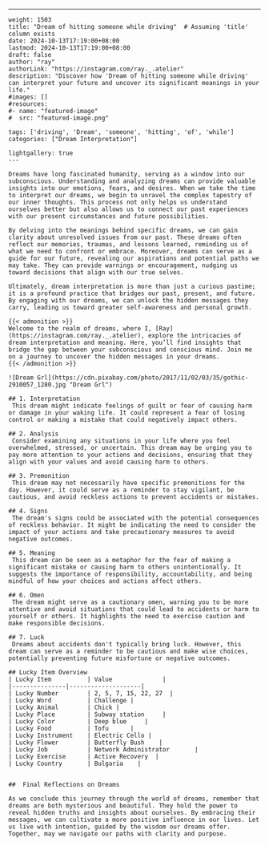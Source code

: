 ---
    weight: 1503
    title: "Dream of hitting someone while driving"  # Assuming 'title' column exists
    date: 2024-10-13T17:19:00+08:00
    lastmod: 2024-10-13T17:19:00+08:00
    draft: false
    author: "ray"
    authorLink: "https://instagram.com/ray._.atelier"
    description: "Discover how 'Dream of hitting someone while driving' can interpret your future and uncover its significant meanings in your life."
    #images: []
    #resources:
    #- name: "featured-image"
    #  src: "featured-image.png"
    
    tags: ['driving', 'Dream', 'someone', 'hitting', 'of', 'while']
    categories: ["Dream Interpretation"]
    
    lightgallery: true
    ---
    
    Dreams have long fascinated humanity, serving as a window into our subconscious. Understanding and analyzing dreams can provide valuable insights into our emotions, fears, and desires. When we take the time to interpret our dreams, we begin to unravel the complex tapestry of our inner thoughts. This process not only helps us understand ourselves better but also allows us to connect our past experiences with our present circumstances and future possibilities.
    
    By delving into the meanings behind specific dreams, we can gain clarity about unresolved issues from our past. These dreams often reflect our memories, traumas, and lessons learned, reminding us of what we need to confront or embrace. Moreover, dreams can serve as a guide for our future, revealing our aspirations and potential paths we may take. They can provide warnings or encouragement, nudging us toward decisions that align with our true selves.
    
    Ultimately, dream interpretation is more than just a curious pastime; it is a profound practice that bridges our past, present, and future. By engaging with our dreams, we can unlock the hidden messages they carry, leading us toward greater self-awareness and personal growth.
    
    {{< admonition >}}
    Welcome to the realm of dreams, where I, [Ray](https://instagram.com/ray._.atelier), explore the intricacies of dream interpretation and meaning. Here, you’ll find insights that bridge the gap between your subconscious and conscious mind. Join me on a journey to uncover the hidden messages in your dreams.
    {{< /admonition >}}
    
    ![Dream Grl](https://cdn.pixabay.com/photo/2017/11/02/03/35/gothic-2910057_1280.jpg "Dream Grl")
    
    ## 1. Interpretation
     This dream might indicate feelings of guilt or fear of causing harm or damage in your waking life. It could represent a fear of losing control or making a mistake that could negatively impact others.
    
    ## 2. Analysis
     Consider examining any situations in your life where you feel overwhelmed, stressed, or uncertain. This dream may be urging you to pay more attention to your actions and decisions, ensuring that they align with your values and avoid causing harm to others.
    
    ## 3. Premonition
     This dream may not necessarily have specific premonitions for the day. However, it could serve as a reminder to stay vigilant, be cautious, and avoid reckless actions to prevent accidents or mistakes.
    
    ## 4. Signs
     The dream's signs could be associated with the potential consequences of reckless behavior. It might be indicating the need to consider the impact of your actions and take precautionary measures to avoid negative outcomes.
    
    ## 5. Meaning
     This dream can be seen as a metaphor for the fear of making a significant mistake or causing harm to others unintentionally. It suggests the importance of responsibility, accountability, and being mindful of how your choices and actions affect others.
    
    ## 6. Omen
     The dream might serve as a cautionary omen, warning you to be more attentive and avoid situations that could lead to accidents or harm to yourself or others. It highlights the need to exercise caution and make responsible decisions.
    
    ## 7. Luck
     Dreams about accidents don't typically bring luck. However, this dream can serve as a reminder to be cautious and make wise choices, potentially preventing future misfortune or negative outcomes.
    
    ## Lucky Item Overview
    | Lucky Item          | Value              |
    |---------------|--------------------|
    | Lucky Number        | 2, 5, 7, 15, 22, 27  |
    | Lucky Word          | Challenge |
    | Lucky Animal        | Chick |
    | Lucky Place         | Subway station     |
    | Lucky Color         | Deep blue     |
    | Lucky Food          | Tofu      |
    | Lucky Instrument    | Electric Cello |
    | Lucky Flower        | Butterfly Bush    |
    | Lucky Job           | Network Administrator       |
    | Lucky Exercise      | Active Recovery  |
    | Lucky Country       | Bulgaria    |
    
    
    ##  Final Reflections on Dreams
    
    As we conclude this journey through the world of dreams, remember that dreams are both mysterious and beautiful. They hold the power to reveal hidden truths and insights about ourselves. By embracing their messages, we can cultivate a more positive influence in our lives. Let us live with intention, guided by the wisdom our dreams offer. Together, may we navigate our paths with clarity and purpose.
    